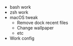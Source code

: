- bash work
- zsh work
- macOS tweak
  - Remove dock recent files
  - Change wallpaper
  - etc
- Work config
